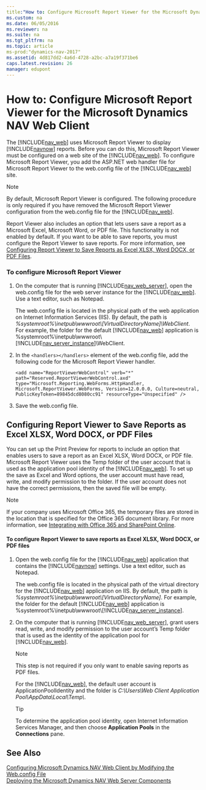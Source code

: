 ```yaml
---
title:"How to: Configure Microsoft Report Viewer for the Microsoft Dynamics NAV Web Client"
ms.custom: na
ms.date: 06/05/2016
ms.reviewer: na
ms.suite: na
ms.tgt_pltfrm: na
ms.topic: article
ms-prod:"dynamics-nav-2017"
ms.assetid: 4d817dd2-4a6d-4728-a2bc-a7a19f371be6
caps.latest.revision: 26
manager: edupont
---
```

# How to: Configure Microsoft Report Viewer for the Microsoft Dynamics NAV Web Client
The [!INCLUDE[nav_web](includes/nav_web_md.md)] uses Microsoft Report Viewer to display [!INCLUDE[navnow](includes/navnow_md.md)] reports. Before you can do this, Microsoft Report Viewer must be configured on a web site of  the [!INCLUDE[nav_web](includes/nav_web_md.md)]. To configure Microsoft Report Viewer, you add the ASP.NET web handler file for Microsoft Report Viewer to the web.config file of the [!INCLUDE[nav_web](includes/nav_web_md.md)] site.  
  
> [!NOTE]  
>  By default, Microsoft Report Viewer is configured. The following procedure is only required if you have removed the Microsoft Report Viewer configuration from the web.config file for the [!INCLUDE[nav_web](includes/nav_web_md.md)].  
  
 Report Viewer also includes an option that lets users save a report as a Microsoft Excel, Microsoft Word, or PDF file. This functionality is not enabled by default. If you want to be able to save reports, you must configure the Report Viewer to save reports. For more information, see [Configuring Report Viewer to Save Reports as Excel XLSX, Word DOCX, or PDF Files](../Topic/How%20to:%20Configure%20Microsoft%20Report%20Viewer%20for%20the%20Microsoft%20Dynamics%20NAV%20Web%20Client.md#Save).  
  
### To configure Microsoft Report Viewer  
  
1.  On the computer that is running [!INCLUDE[nav_web_server](includes/nav_web_server_md.md)],  open the web.config file for the web server instance for the [!INCLUDE[nav_web](includes/nav_web_md.md)]. Use a text editor, such as Notepad.  
  
     The web.config file is located in the physical path of the web application on Internet Information Services \(IIS\). By default, the path is *%systemroot%\\inetpub\\wwwroot\\\[VirtualDirectoryName\]\\WebClient*. For example, the folder for the default [!INCLUDE[nav_web](includes/nav_web_md.md)] application is %systemroot%\\inetpub\\wwwroot\\[!INCLUDE[nav_server_instance](includes/nav_server_instance_md.md)]\\WebClient.  
  
2.  In the `<handlers></handlers>` element of the web.config file, add the following code for the Microsoft Report Viewer handler.  
  
    ```  
    <add name="ReportViewerWebControl" verb="*" path="Reserved.ReportViewerWebControl.axd" type="Microsoft.Reporting.WebForms.HttpHandler, Microsoft.ReportViewer.WebForms, Version=12.0.0.0, Culture=neutral, PublicKeyToken=89845dcd8080cc91" resourceType="Unspecified" />  
    ```  
  
3.  Save the web.config file.  
  
##  <a name="Save"></a> Configuring Report Viewer to Save Reports as Excel XLSX, Word DOCX, or PDF Files  
 You can set up the Print Preview for reports to include an option that enables users to save a report as an Excel XLSX, Word DOCX, or PDF file. Microsoft Report Viewer uses the Temp folder of the user account that is used as the application pool identity of the [!INCLUDE[nav_web](includes/nav_web_md.md)]. To set up the save as Excel and Word options, the user account must have read, write, and modify permission to the folder. If the user account does not have the correct permissions, then the saved file will be empty.  
  
> [!NOTE]  
>  If your company uses Microsoft Office 365, the temporary files are stored in the location that is specified for the Office 365 document library. For more information, see [Integrating with Office 365 and SharePoint Online](../Topic/Integrating%20with%20Office%20365%20and%20SharePoint%20Online.md).  
  
#### To configure Report Viewer to save reports as Excel XLSX, Word DOCX, or PDF files  
  
1.  Open the web.config file for the [!INCLUDE[nav_web](includes/nav_web_md.md)] application that contains the [!INCLUDE[navnow](includes/navnow_md.md)] settings. Use a text editor, such as Notepad.  
  
     The web.config file is located in the physical path of the virtual directory for the [!INCLUDE[nav_web](includes/nav_web_md.md)] application on IIS. By default, the path is *%systemroot%\\inetpub\\wwwroot\\\[VirtualDirectoryName\]*. For example, the folder for the default [!INCLUDE[nav_web](includes/nav_web_md.md)] application is %systemroot%\\inetpub\\wwwroot\\[!INCLUDE[nav_server_instance](includes/nav_server_instance_md.md)].  
  
2.  On the computer that is running [!INCLUDE[nav_web_server](includes/nav_web_server_md.md)], grant users read, write, and modify permission to the user account’s Temp folder that is used as the identity of the application pool for [!INCLUDE[nav_web](includes/nav_web_md.md)].  
  
    > [!NOTE]  
    >  This step is not required if you only want to enable saving reports as PDF files.  
  
     For the [!INCLUDE[nav_web](includes/nav_web_md.md)], the default user account is ApplicationPoolIdentity and the folder is *C:\\Users\\Web Client Application Pool\\AppData\\Local\\Temp\\*.  
  
    > [!TIP]  
    >  To determine the application pool identity, open Internet Information Services Manager, and then choose **Application Pools** in the **Connections** pane.  
  
## See Also  
 [Configuring Microsoft Dynamics NAV Web Client by Modifying the Web.config File](Configuring-Microsoft-Dynamics-NAV-Web-Client-by-Modifying-the-Web.config-File.md)   
 [Deploying the Microsoft Dynamics NAV Web Server Components](Deploying-the-Microsoft-Dynamics-NAV-Web-Server-Components.md)